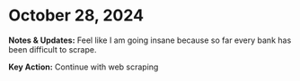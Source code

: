 # October 28, 2024

**Notes & Updates:** Feel like I am going insane because so far every bank has been difficult to scrape. 

**Key Action:** Continue with web scraping